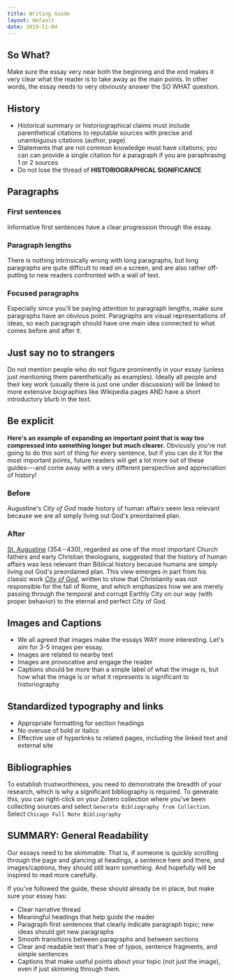 ```yaml
---
title: Writing Guide
layout: default
date: 2019-11-04
---
```



## So What?
Make sure the essay very near both the beginning and the end makes it very clear what the reader is to take away as the main points. In other words, the essay needs to very obviously answer the SO WHAT question.


## History
- Historical summary or historiographical claims must include parenthetical citations to reputable sources with precise and unambiguous citations (author, page)
- Statements that are not common knowledge must have citations; you can can provide a single citation for a paragraph if you are paraphrasing 1 or 2 sources
- Do not lose the thread of **HISTORIOGRAPHICAL SIGNIFICANCE**


## Paragraphs

### First sentences
Informative first sentences have a clear progression through the essay.

### Paragraph lengths
There is nothing intrinsically wrong with long paragraphs, but long paragraphs are quite difficult to read on a screen, and are also rather off-putting to new readers confronted with a wall of text.

### Focused paragraphs
Especially since you'll be paying attention to paragraph lengths, make sure paragraphs have an obvious point. Paragraphs are visual representations of ideas, so each paragraph should have one main idea connected to what comes before and after it.

## Just say no to strangers
Do not mention people who do not figure prominently in your essay (unless just mentioning them parenthetically as examples). Ideally all people and their key work (usually there is just one under discussion) will be linked to more extensive biographies like Wikipedia pages AND have a short introductory blurb in the text.

## Be explicit
**Here's an example of expanding an important point that is way too compressed into something longer but much clearer.** Obviously you're not going to do this sort of thing for every sentence, but if you can do it for the most important points, future readers will get a lot more out of these guides---and come away with a very different perspective and appreciation of history!

### Before
Augustine's _City of God_ made history of human affairs seem less relevant because we are all simply living out God's preordained plan.

### After
[St. Augustine](https://en.wikipedia.org/wiki/Augustine_of_Hippo) (354--430), regarded as one of the most important Church fathers and early Christian theologians, suggested that the history of human affairs was less relevant than Biblical history because humans are simply living out God's preordained plan. This view emerges in part from his classic work [_City of God_](https://en.wikipedia.org/wiki/The_City_of_God), written to show that Christianity was not responsible for the fall of Rome, and which emphasizes how we are merely passing through the temporal and corrupt Earthly City on our way (with proper behavior) to the eternal and perfect City of God.


## Images and Captions
- We all agreed that images make the essays WAY more interesting. Let's aim for 3-5 images per essay.
- Images are related to nearby text
- Images are provocative and engage the reader
- Captions should be more than a simple label of what the image is, but how what the image is or what it represents is significant to historiography


## Standardized typography and links
- Appropriate formatting for section headings
- No overuse of bold or italics
- Effective use of hyperlinks to related pages, including the linked text and external site

## Bibliographies
To establish trustworthiness, you need to demonstrate the breadth of your research, which is why a significant bibliography is required. To generate this, you can right-click on your Zotero collection where you've been collecting sources and select `Generate Bibliography from Collection`. Select `Chicago Full Note Bibliography`


## SUMMARY: General Readability
Our essays need to be skimmable. That is, if someone is quickly scrolling through the page and glancing at headings, a sentence here and there, and images/captions, they should still learn something. And hopefully will be inspired to read more carefully.

If you've followed the guide, these should already be in place, but make sure your essay has:
- Clear narrative thread
- Meaningful headings that help guide the reader
- Paragraph first sentences that clearly indicate paragraph topic; new ideas should get new paragraphs
- Smooth transitions between paragraphs and between sections
- Clear and readable text that's free of typos, sentence fragments, and simple sentences
- Captions that make useful points about your topic (not just the image), even if just skimming through them.
